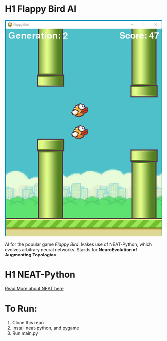 # H1 Flappy Bird AI
![Screenshot](screenshot.png)

AI for the popular game _Flappy Bird_. Makes use of NEAT-Python, which evolves arbitrary neural networks. Stands for **NeuroEvolution of Augmenting Topologies**.

# H1 NEAT-Python
[Read More about NEAT here](https://neat-python.readthedocs.io/en/latest/index.html)

# To Run:
  1. Clone this repo
  2. Install neat-python, and pygame
  3. Run main.py